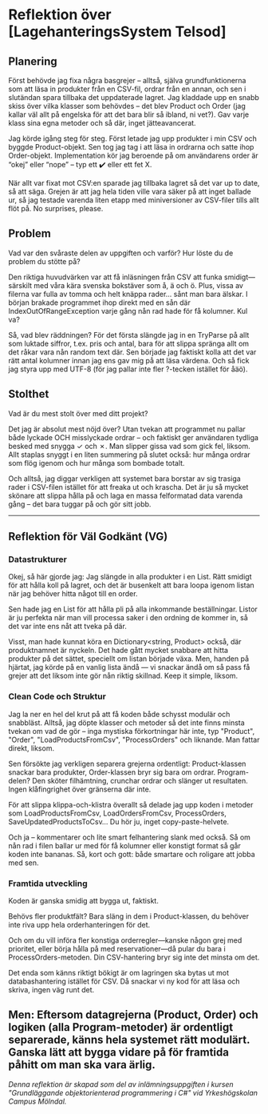 ﻿# Reflektion över [LagehanteringsSystem Telsod]

## Planering

 Först behövde jag fixa några basgrejer – alltså, själva grundfunktionerna som att läsa in produkter från en CSV-fil, ordrar från en annan, och sen i slutändan spara tillbaka det uppdaterade lagret. Jag kladdade upp en snabb skiss över vilka klasser som behövdes – det blev Product och Order (jag kallar väl allt på engelska för att det bara blir så ibland, ni vet?). Gav varje klass sina egna metoder och så där, inget jätteavancerat.

Jag körde igång steg för steg. Först letade jag upp produkter i min CSV och byggde Product-objekt. Sen tog jag tag i att läsa in ordrarna och satte ihop Order-objekt. Implementation kör jag beroende på om användarens order är “okej” eller “nope” – typ ett ✔️ eller ett fet X.

När allt var fixat mot CSV:en sparade jag tillbaka lagret så det var up to date, så att säga. Grejen är att jag hela tiden ville vara säker på att inget ballade ur, så jag testade varenda liten etapp med miniversioner av CSV-filer tills allt flöt på. No surprises, please.



## Problem

Vad var den svåraste delen av uppgiften och varför? Hur löste du de problem du stötte på?

Den riktiga huvudvärken var att få inläsningen från CSV att funka smidigt—särskilt med våra kära svenska bokstäver som å, ä och ö. Plus, vissa av filerna var fulla av tomma och helt knäppa rader… sånt man bara älskar. I början brakade programmet ihop direkt med en sån där IndexOutOfRangeException varje gång nån rad hade för få kolumner. Kul va?

Så, vad blev räddningen? För det första slängde jag in en TryParse på allt som luktade siffror, t.ex. pris och antal, bara för att slippa spränga allt om det råkar vara nån random text där. Sen började jag faktiskt kolla att det var rätt antal kolumner innan jag ens gav mig på att läsa värdena. Och så fick jag styra upp med UTF-8 (för jag pallar inte fler ?-tecken istället för åäö).

## Stolthet

Vad är du mest stolt över med ditt projekt?

Det jag är absolut mest nöjd över? Utan tvekan att programmet nu pallar både lyckade OCH misslyckade ordrar – och faktiskt ger användaren tydliga besked med snygga ✓ och ✗. Man slipper gissa vad som gick fel, liksom. Allt staplas snyggt i en liten summering på slutet också: hur många ordrar som flög igenom och hur många som bombade totalt.

Och alltså, jag diggar verkligen att systemet bara borstar av sig trasiga rader i CSV-filen istället för att freaka ut och krascha. Det är ju så mycket skönare att slippa hålla på och laga en massa felformatad data varenda gång – det bara tuggar på och gör sitt jobb.

---

## Reflektion för Väl Godkänt (VG)
### Datastrukturer
Okej, så här gjorde jag: Jag slängde in alla produkter i en List<Product>. Rätt smidigt för att hålla koll på lagret, och det är busenkelt att bara loopa igenom listan när jag behöver hitta något till en order.

Sen hade jag en List<Order> för att hålla pli på alla inkommande beställningar. Listor är ju perfekta när man vill processa saker i den ordning de kommer in, så det var inte ens nåt att tveka på där.

Visst, man hade kunnat köra en Dictionary<string, Product> också, där produktnamnet är nyckeln. Det hade gått mycket snabbare att hitta produkter på det sättet, speciellt om listan började växa. Men, handen på hjärtat, jag körde på en vanlig lista ändå — vi snackar ändå om så pass få grejer att det liksom inte gör nån riktig skillnad. Keep it simple, liksom.


### Clean Code och Struktur

Jag la ner en hel del krut på att få koden både schysst modulär och snabbläst. Alltså, jag döpte klasser och metoder så det inte finns minsta tvekan om vad de gör – inga mystiska förkortningar här inte, typ "Product", "Order", "LoadProductsFromCsv", "ProcessOrders" och liknande. Man fattar direkt, liksom. 

Sen försökte jag verkligen separera grejerna ordentligt: Product-klassen snackar bara produkter, Order-klassen bryr sig bara om ordrar. Program-delen? Den sköter filhämtning, crunchar ordrar och slänger ut resultaten. Ingen klåfingrighet över gränserna där inte.

För att slippa klippa-och-klistra överallt så delade jag upp koden i metoder som LoadProductsFromCsv, LoadOrdersFromCsv, ProcessOrders, SaveUpdatedProductsToCsv… Du hör ju, inget copy-paste-helvete.

Och ja – kommentarer och lite smart felhantering slank med också. Så om nån rad i filen ballar ur med för få kolumner eller konstigt format så går koden inte bananas. Så, kort och gott: både smartare och roligare att jobba med sen.

### Framtida utveckling

Koden är ganska smidig att bygga ut, faktiskt.

Behövs fler produktfält? Bara släng in dem i Product-klassen, du behöver inte riva upp hela orderhanteringen för det. 

Och om du vill införa fler konstiga orderregler—kanske någon grej med prioritet, eller börja hålla på med reservationer—då pular du bara i ProcessOrders-metoden. Din CSV-hantering bryr sig inte det minsta om det.

Det enda som känns riktigt bökigt är om lagringen ska bytas ut mot databashantering istället för CSV. Då snackar vi ny kod för att läsa och skriva, ingen väg runt det.

Men: Eftersom datagrejerna (Product, Order) och logiken (alla Program-metoder) är ordentligt separerade, känns hela systemet rätt modulärt. Ganska lätt att bygga vidare på för framtida påhitt om man ska vara ärlig.
---

_Denna reflektion är skapad som del av inlämningsuppgiften i kursen "Grundläggande objektorienterad programmering i C#" vid Yrkeshögskolan Campus Mölndal._
